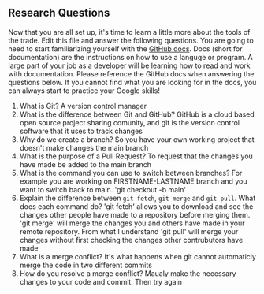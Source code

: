 ## Research Questions 

Now that you are all set up, it's time to learn a little more about the tools of the trade. Edit this file and answer the following questions. You are going to need to start familiarizing yourself with the [GitHub docs](https://docs.github.com/en). Docs (short for documentation) are the instructions on how to use a languge or program. A large part of your job as a developer will be learning how to read and work with documentation. Please reference the GitHub docs when answering the questions below. If you cannot find what you are looking for in the docs, you can always start to practice your Google skills!

1. What is Git? A version control manager
2. What is the difference between Git and GitHub? GitHub is a cloud based open source project sharing comunity, and git is the version control software that it uses to track changes
3. Why do we create a branch? So you have your own working project that doesn't make changes the main branch
4. What is the purpose of a Pull Request? To request that the changes you have made be added to the main branch
5. What is the command you can use to switch between branches? For example you are working on FIRSTNAME-LASTNAME branch and you want to switch back to main. 'git checkout -b main'
6. Explain the difference between `git fetch`, `git merge` and `git pull`. What does each command do? 'git fetch' allows you to download and see the changes other people have made to a repository before merging them. 'git merge' will merge the changes you and others have made in your remote repository. From what I understand 'git pull' will merge your changes without first checking the changes other contrubutors have made
7. What is a merge conflict? It's what happens when git cannot automaticly merge the code in two different commits
8. How do you resolve a merge conflict? Maualy make the necessary changes to your code and commit. Then try again
